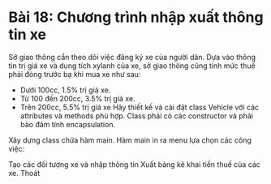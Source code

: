 # Bài 18: Chương trình nhập xuất thông tin xe 
Sở giao thông cần theo dõi việc đăng ký xe của người dân. Dựa vào thông tin trị giá xe và dung tích xylanh của xe, sở giao thông cũng tính mức thuế phải đóng trước bạ khi mua xe như sau:
- Dưới 100cc, 1.5% trị giá xe.
- Từ 100 đến 200cc, 3.5% trị giá xe.
- Trên 200cc, 5.5% trị giá xe
Hãy thiết kế và cài đặt class Vehicle với các attributes và methods phù hợp. Class phải có các constructor và phải bảo đảm tính encapsulation.

Xây dựng class chứa hàm main. Hàm main in ra menu lựa chọn các công việc:

Tạo các đối tượng xe và nhập thông tin
Xuất bảng kê khai tiền thuế của các xe.
Thoát
